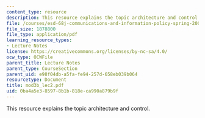 ```yaml
---
content_type: resource
description: This resource explains the topic architecture and control.
file: /courses/esd-68j-communications-and-information-policy-spring-2006/0ba4a5e385978b1b818eca990a879b9f_mod3b_lec2.pdf
file_size: 1878800
file_type: application/pdf
learning_resource_types:
- Lecture Notes
license: https://creativecommons.org/licenses/by-nc-sa/4.0/
ocw_type: OCWFile
parent_title: Lecture Notes
parent_type: CourseSection
parent_uid: e98f04db-a5fa-fe94-257d-658eb039b064
resourcetype: Document
title: mod3b_lec2.pdf
uid: 0ba4a5e3-8597-8b1b-818e-ca990a879b9f
---
```

This resource explains the topic architecture and control.